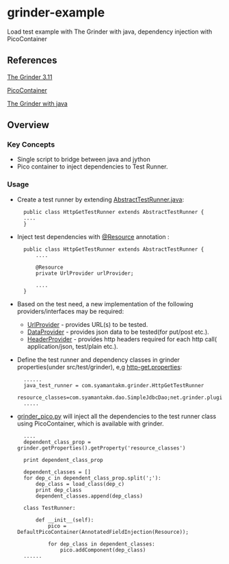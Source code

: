 grinder-example
===============

Load test example with The Grinder with java, dependency injection with PicoContainer


References
------------

[The Grinder 3.11](http://grinder.sourceforge.net/)

[PicoContainer](http://picocontainer.codehaus.org/)

[The Grinder with java](http://kjetilvalle.com/posts/java-grinder-tests.html)


Overview
---------------

### Key Concepts

* Single script to bridge between java and jython
* Pico container to inject dependencies to Test Runner.

### Usage

* Create a test runner by extending [AbstractTestRunner.java](src/main/java/com/syamantakm/grinder/AbstractTestRunner.java):

        public class HttpGetTestRunner extends AbstractTestRunner {
        ....
        }

* Inject test dependencies with [@Resource](src/main/java/com/syamantakm/annotation/Resource.java) annotation :

        public class HttpGetTestRunner extends AbstractTestRunner {
            ....

            @Resource
            private UrlProvider urlProvider;

            ....
        }

* Based on the test need, a new implementation of the following providers/interfaces may be required:
    * [UrlProvider](src/main/java/com/syamantakm/api/UrlProvider.java) - provides URL(s) to be tested.
    * [DataProvider](src/main/java/com/syamantakm/api/DataProvider.java) - provides json data to be tested(for put/post etc.).
    * [HeaderProvider](src/main/java/com/syamantakm/api/HeaderProvider.java) - provides http headers required for each http call( application/json, test/plain etc.).

* Define the test runner and dependency classes in grinder properties(under src/test/grinder), e,g [http-get.properties](src/test/grinder/http-get.properties):

        ......
        java_test_runner = com.syamantakm.grinder.HttpGetTestRunner
        resource_classes=com.syamantakm.dao.SimpleJdbcDao;net.grinder.plugin.http.HTTPRequest;com.syamantakm.impl.HttpGetUrlProvider
        .....


* [grinder_pico.py](src/test/grinder/grinder_pico.py) will inject all the dependencies to the test runner class using PicoContainer, which is available with grinder.

        ....
        dependent_class_prop = grinder.getProperties().getProperty('resource_classes')

        print dependent_class_prop

        dependent_classes = []
        for dep_c in dependent_class_prop.split(';'):
            dep_class = load_class(dep_c)
            print dep_class
            dependent_classes.append(dep_class)

        class TestRunner:

            def __init__(self):
                pico = DefaultPicoContainer(AnnotatedFieldInjection(Resource));

                for dep_class in dependent_classes:
                    pico.addComponent(dep_class)
        ......